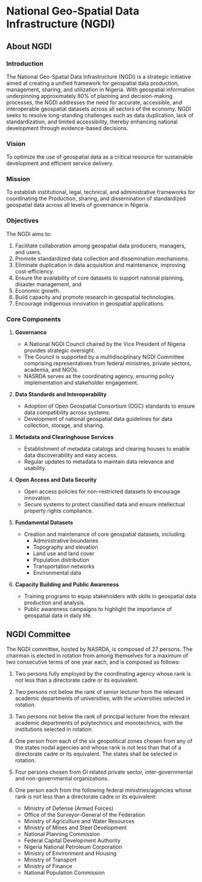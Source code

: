 # National Geo-Spatial Data Infrastructure (NGDI)

## About NGDI

### Introduction
The National Geo-Spatial Data Infrastructure (NGDI) is a strategic initiative aimed at creating a unified framework for geospatial data production, management, sharing, and utilization in Nigeria. With geospatial information underpinning approximately 80% of planning and decision-making processes, the NGDI addresses the need for accurate, accessible, and interoperable geospatial datasets across all sectors of the economy. NGDI seeks to resolve long-standing challenges such as data duplication, lack of standardization, and limited accessibility, thereby enhancing national development through evidence-based decisions.

### Vision
To optimize the use of geospatial data as a critical resource for sustainable development and efficient service delivery.

### Mission
To establish institutional, legal, technical, and administrative frameworks for coordinating the Production, sharing, and dissemination of standardized geospatial data across all levels of governance in Nigeria.

### Objectives
The NGDI aims to:
1. Facilitate collaboration among geospatial data producers, managers, and users.
2. Promote standardized data collection and dissemination mechanisms.
3. Eliminate duplication in data acquisition and maintenance, improving cost-efficiency.
4. Ensure the availability of core datasets to support national planning, disaster management, and
5. Economic growth.
6. Build capacity and promote research in geospatial technologies.
7. Encourage indigenous innovation in geospatial applications.

### Core Components
1. **Governance**
   - A National NGDI Council chaired by the Vice President of Nigeria provides strategic oversight.
   - The Council is supported by a multidisciplinary NGDI Committee comprising representatives from federal ministries, private sectors, academia, and NGOs.
   - NASRDA serves as the coordinating agency, ensuring policy implementation and stakeholder engagement.

2. **Data Standards and Interoperability**
   - Adoption of Open Geospatial Consortium (OGC) standards to ensure data compatibility across systems.
   - Development of national geospatial data guidelines for data collection, storage, and sharing.

3. **Metadata and Clearinghouse Services**
   - Establishment of metadata catalogs and clearing houses to enable data discoverability and easy access.
   - Regular updates to metadata to maintain data relevance and usability.

4. **Open Access and Data Security**
   - Open access policies for non-restricted datasets to encourage innovation.
   - Secure systems to protect classified data and ensure intellectual property rights compliance.

5. **Fundamental Datasets**
   - Creation and maintenance of core geospatial datasets, including:
     - Administrative boundaries
     - Topography and elevation
     - Land use and land cover
     - Population distribution
     - Transportation networks
     - Environmental data

6. **Capacity Building and Public Awareness**
   - Training programs to equip stakeholders with skills in geospatial data production and analysis.
   - Public awareness campaigns to highlight the importance of geospatial data in daily life.

## NGDI Committee

The NGDI committee, hosted by NASRDA, is composed of 27 persons. The chairman is elected in rotation from among themselves for a maximum of two consecutive terms of one year each, and is composed as follows:

1. Two persons fully employed by the coordinating agency whose rank is not less than a directorate cadre or its equivalent.

2. Two persons not below the rank of senior lecturer from the relevant academic departments of universities, with the universities selected in rotation.

3. Two persons not below the rank of principal lecturer from the relevant academic departments of polytechnics and monotechnics, with the institutions selected in rotation.

4. One person from each of the six geopolitical zones chosen from any of the states nodal agencies and whose rank is not less than that of a directorate cadre or its equivalent. The states shall be selected in rotation.

5. Four persons chosen from GI related private sector, inter-governmental and non-governmental organizations.

6. One person each from the following federal ministries/agencies whose rank is not less than a directorate cadre or its equivalent:
   - Ministry of Defense (Armed Forces)
   - Office of the Surveyor-General of the Federation
   - Ministry of Agriculture and Water Resources
   - Ministry of Mines and Steel Development
   - National Planning Commission
   - Federal Capital Development Authority
   - Nigeria National Petroleum Corporation
   - Ministry of Environment and Housing
   - Ministry of Transport
   - Ministry of Finance
   - National Population Commission 
